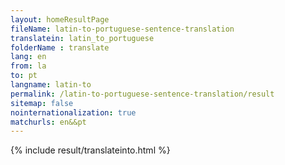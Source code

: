 ```yaml
---
layout: homeResultPage
fileName: latin-to-portuguese-sentence-translation
translatein: latin_to_portuguese
folderName : translate
lang: en
from: la
to: pt
langname: latin-to
permalink: /latin-to-portuguese-sentence-translation/result
sitemap: false
nointernationalization: true
matchurls: en&&pt
---
```

{% include result/translateinto.html %}

<script src="/js/result/translation.js" data-foldername="{{page.folderName}}" data-lang="{{page.lang}}"></script>
